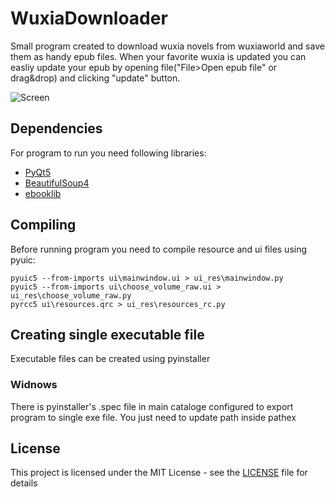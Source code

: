 # WuxiaDownloader

Small program created to download wuxia novels from wuxiaworld and save them as handy epub files.
When your favorite wuxia is updated you can easliy update your epub by opening file("File>Open epub file" or drag&drop)
and clicking "update" button.

![Screen](https://www.dropbox.com/s/11ukdjhb4vginjw/WuxiaDownloader.PNG?raw=1)

## Dependencies

For program to run you need following libraries:
* [PyQt5](https://www.riverbankcomputing.com/software/pyqt)
* [BeautifulSoup4](https://www.crummy.com/software/BeautifulSoup/)
* [ebooklib](https://github.com/aerkalov/ebooklib)

## Compiling

Before running program you need to compile resource and ui files using pyuic:

```
pyuic5 --from-imports ui\mainwindow.ui > ui_res\mainwindow.py
pyuic5 --from-imports ui\choose_volume_raw.ui > ui_res\choose_volume_raw.py
pyrcc5 ui\resources.qrc > ui_res\resources_rc.py
```

## Creating single executable file

Executable files can be created using pyinstaller

### Widnows
There is pyinstaller's .spec file in main cataloge configured to export program to single exe file.
You just need to update path inside pathex

## License

This project is licensed under the MIT License - see the [LICENSE](LICENSE) file for details
